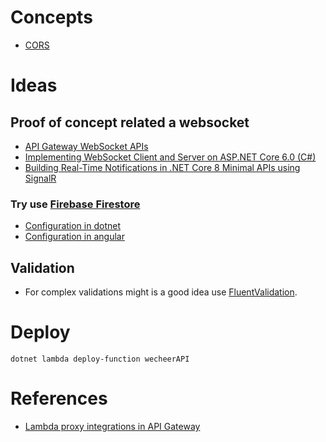 # Concepts
- [CORS](https://aws.amazon.com/what-is/cross-origin-resource-sharing/)

# Ideas

## Proof of concept related a websocket
- [API Gateway WebSocket APIs](https://docs.aws.amazon.com/apigateway/latest/developerguide/apigateway-websocket-api.html)
- [Implementing WebSocket Client and Server on ASP.NET Core 6.0 (C#)](https://medium.com/bina-nusantara-it-division/implementing-websocket-client-and-server-on-asp-net-core-6-0-c-4fbda11dbceb)
- [Building Real-Time Notifications in .NET Core 8 Minimal APIs using SignalR](https://medium.com/@umairg404/building-real-time-notifications-in-net-core-8-minimal-apis-using-signalr-c2eb9edfb68c)

### Try use [Firebase Firestore](https://firebase.google.com/docs/firestore)
- [Configuration in dotnet](https://pieterdlinde.medium.com/netcore-and-cloud-firestore-94628943eb3c)
- [Configuration in angular](https://medium.com/@hsingh_82678/integrating-firebase-with-your-angular-app-a-step-by-step-guide-b8e0006fc3a7)

## Validation
- For complex validations might is a good idea use [FluentValidation](https://docs.fluentvalidation.net/en/latest/).

# Deploy

`dotnet lambda deploy-function wecheerAPI`

# References
- [Lambda proxy integrations in API Gateway](https://docs.aws.amazon.com/apigateway/latest/developerguide/set-up-lambda-proxy-integrations.html)
